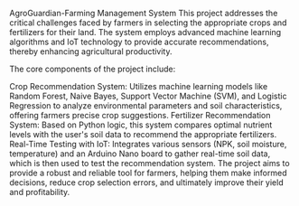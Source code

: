 AgroGuardian-Farming Management System
This project addresses the critical challenges faced by farmers in selecting the appropriate crops and fertilizers for their land. The system employs advanced machine learning algorithms and IoT technology to provide accurate recommendations, thereby enhancing agricultural productivity.

The core components of the project include:

Crop Recommendation System: Utilizes machine learning models like Random Forest, Naive Bayes, Support Vector Machine (SVM), and Logistic Regression to analyze environmental parameters and soil characteristics, offering farmers precise crop suggestions.
Fertilizer Recommendation System: Based on Python logic, this system compares optimal nutrient levels with the user's soil data to recommend the appropriate fertilizers.
Real-Time Testing with IoT: Integrates various sensors (NPK, soil moisture, temperature) and an Arduino Nano board to gather real-time soil data, which is then used to test the recommendation system.
The project aims to provide a robust and reliable tool for farmers, helping them make informed decisions, reduce crop selection errors, and ultimately improve their yield and profitability.

